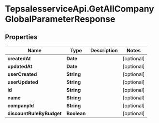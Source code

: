# TepsalesserviceApi.GetAllCompanyGlobalParameterResponse

## Properties
Name | Type | Description | Notes
------------ | ------------- | ------------- | -------------
**createdAt** | **Date** |  | [optional] 
**updatedAt** | **Date** |  | [optional] 
**userCreated** | **String** |  | [optional] 
**userUpdated** | **String** |  | [optional] 
**id** | **String** |  | [optional] 
**name** | **String** |  | [optional] 
**companyId** | **String** |  | [optional] 
**discountRuleByBudget** | **Boolean** |  | [optional] 
